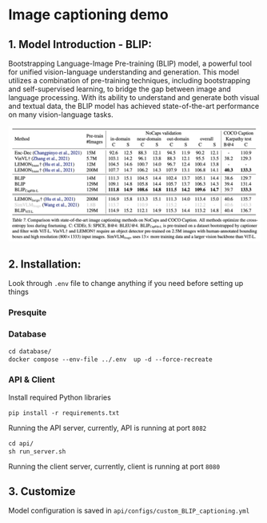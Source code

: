 # Image captioning demo

## 1. Model Introduction - BLIP:
Bootstrapping Language-Image Pre-training (BLIP) model, a powerful tool for unified vision-language understanding and generation. This model utilizes a combination of pre-training techniques, including bootstrapping and self-supervised learning, to bridge the gap between image and language processing. With its ability to understand and generate both visual and textual data, the BLIP model has achieved state-of-the-art performance on many vision-language tasks. 

![BLIP Image Captioning Results](BLIP_image_cap.png)

## 2. Installation:
Look through `.env` file to change anything if you need before setting up things
### Presquite

### Database
```
cd database/
docker compose --env-file ../.env  up -d --force-recreate
```
### API & Client
Install required Python libraries
```
pip install -r requirements.txt
```
Running the API server, currently, API is running at port `8082`
```
cd api/
sh run_server.sh
````
Running the client server, currently, client is running at port `8080`

## 3. Customize
Model configuration is saved in `api/configs/custom_BLIP_captioning.yml`

